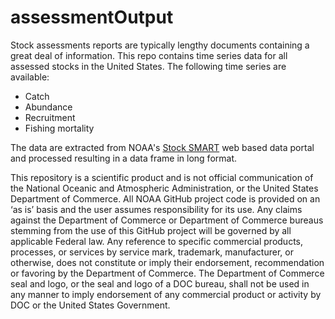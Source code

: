 # assessmentOutput

Stock assessments reports are typically lengthy documents containing a great deal of information. This repo contains time series data for all assessed stocks in the United States. The following time series are available:

* Catch
* Abundance
* Recruitment
* Fishing mortality

The data are extracted from NOAA's [Stock SMART](https://www.st.nmfs.noaa.gov/stocksmart?app=homepage) web based data portal and processed resulting in a data frame in long format.



This repository is a scientific product and is not official communication of the National Oceanic and Atmospheric Administration, or the United States Department of Commerce. All NOAA GitHub project code is provided on an ‘as is’ basis and the user assumes responsibility for its use. Any claims against the Department of Commerce or Department of Commerce bureaus stemming from the use of this GitHub project will be governed by all applicable Federal law. Any reference to specific commercial products, processes, or services by service mark, trademark, manufacturer, or otherwise, does not constitute or imply their endorsement, recommendation or favoring by the Department of Commerce. The Department of Commerce seal and logo, or the seal and logo of a DOC bureau, shall not be used in any manner to imply endorsement of any commercial product or activity by DOC or the United States Government.
